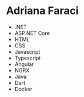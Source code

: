 # Adriana Faraci
- .NET
- ASP.NET Core
- HTML
- CSS
- Javascript
- Typescript
- Angular
- NGRX
- Java
- Dart
- Docker